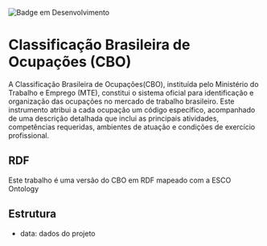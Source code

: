 ![Badge em Desenvolvimento](http://img.shields.io/static/v1?label=STATUS&message=EM%20DESENVOLVIMENTO&color=GREEN&style=for-the-badge)

#  Classificação Brasileira de Ocupações (CBO)

A Classificação Brasileira de Ocupações(CBO), instituída pelo Ministério do Trabalho e Emprego (MTE), constitui o sistema oficial para identificação e organização das ocupações no mercado de trabalho brasileiro. Este instrumento atribui a cada ocupação um código específico, acompanhado de uma descrição detalhada que inclui as principais atividades, competências requeridas, ambientes de atuação e condições de exercício profissional.

## RDF

Este trabalho é uma versão do CBO em RDF mapeado com a ESCO Ontology

## Estrutura

* data: dados do projeto
  
